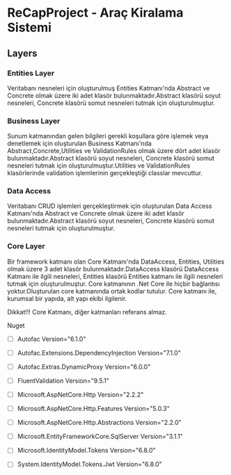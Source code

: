 # ReCapProject - Araç Kiralama Sistemi

## Layers

### Entities Layer
Veritabanı nesneleri için oluşturulmuş Entities Katmanı'nda Abstract ve Concrete olmak üzere iki adet klasör bulunmaktadır.Abstract klasörü soyut nesneleri, Concrete klasörü somut nesneleri tutmak için oluşturulmuştur.

### Business Layer
Sunum katmanından gelen bilgileri gerekli koşullara göre işlemek veya denetlemek için oluşturulan Business Katmanı'nda Abstract,Concrete,Utilities ve ValidationRules olmak üzere dört adet klasör bulunmaktadır.Abstract klasörü soyut nesneleri, Concrete klasörü somut nesneleri tutmak için oluşturulmuştur.Utilities ve ValidationRules klasörlerinde validation işlemlerinin gerçekleştiği classlar mevcuttur.


### Data Access
Veritabanı CRUD işlemleri gerçekleştirmek için oluşturulan Data Access Katmanı'nda Abstract ve Concrete olmak üzere iki adet klasör bulunmaktadır.Abstract klasörü soyut nesneleri, Concrete klasörü somut nesneleri tutmak için oluşturulmuştur.

### Core Layer

Bir framework katmanı olan Core Katmanı'nda DataAccess, Entities, Utilities olmak üzere 3 adet klasör bulunmaktadır.DataAccess klasörü DataAccess Katmanı ile ilgili nesneleri, Entities klasörü Entities katmanı ile ilgili nesneleri tutmak için oluşturulmuştur. Core katmanının .Net Core ile hiçbir bağlantısı yoktur.Oluşturulan core katmanında ortak kodlar tutulur. Core katmanı ile, kurumsal bir yapıda, alt yapı ekibi ilgilenir.

Dikkat!!!
Core Katmanı, diğer katmanları referans almaz.

Nuget
- [ ] Autofac Version="6.1.0"
- [ ] Autofac.Extensions.DependencyInjection Version="7.1.0"
- [ ] Autofac.Extras.DynamicProxy Version="6.0.0"
- [ ] FluentValidation Version="9.5.1"
- [ ] Microsoft.AspNetCore.Http Version="2.2.2"
- [ ] Microsoft.AspNetCore.Http.Features Version="5.0.3"
- [ ] Microsoft.AspNetCore.Http.Abstractions Version="2.2.0"
- [ ] Microsoft.EntityFrameworkCore.SqlServer Version="3.1.1"
- [ ] Microsoft.IdentityModel.Tokens Version="6.8.0"
- [ ] System.IdentityModel.Tokens.Jwt Version="6.8.0"

